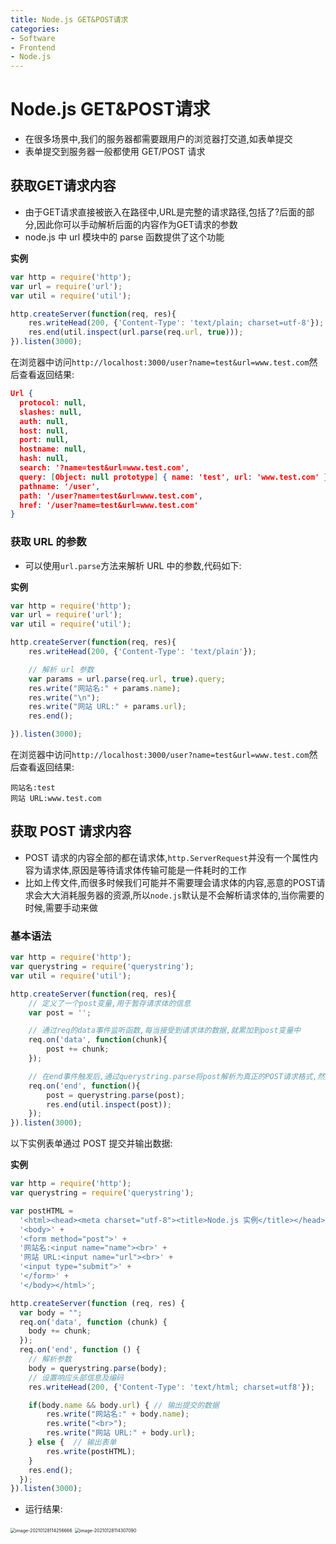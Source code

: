 ```yaml
---
title: Node.js GET&POST请求
categories:
- Software
- Frontend
- Node.js
---
```

# Node.js GET&POST请求

- 在很多场景中,我们的服务器都需要跟用户的浏览器打交道,如表单提交
- 表单提交到服务器一般都使用 GET/POST 请求

## 获取GET请求内容

- 由于GET请求直接被嵌入在路径中,URL是完整的请求路径,包括了?后面的部分,因此你可以手动解析后面的内容作为GET请求的参数
- node.js 中 url 模块中的 parse 函数提供了这个功能

**实例**

```js
var http = require('http');
var url = require('url');
var util = require('util');

http.createServer(function(req, res){
    res.writeHead(200, {'Content-Type': 'text/plain; charset=utf-8'});
    res.end(util.inspect(url.parse(req.url, true)));
}).listen(3000);
```

在浏览器中访问`http://localhost:3000/user?name=test&url=www.test.com`然后查看返回结果:

```json
Url {
  protocol: null,
  slashes: null,
  auth: null,
  host: null,
  port: null,
  hostname: null,
  hash: null,
  search: '?name=test&url=www.test.com',
  query: [Object: null prototype] { name: 'test', url: 'www.test.com' },
  pathname: '/user',
  path: '/user?name=test&url=www.test.com',
  href: '/user?name=test&url=www.test.com'
}
```

### 获取 URL 的参数

- 可以使用`url.parse`方法来解析 URL 中的参数,代码如下:

**实例**

```js
var http = require('http');
var url = require('url');
var util = require('util');

http.createServer(function(req, res){
    res.writeHead(200, {'Content-Type': 'text/plain'});

    // 解析 url 参数
    var params = url.parse(req.url, true).query;
    res.write("网站名:" + params.name);
    res.write("\n");
    res.write("网站 URL:" + params.url);
    res.end();

}).listen(3000);
```

在浏览器中访问`http://localhost:3000/user?name=test&url=www.test.com`然后查看返回结果:

```
网站名:test
网站 URL:www.test.com
```

## 获取 POST 请求内容

- POST 请求的内容全部的都在请求体,`http.ServerRequest`并没有一个属性内容为请求体,原因是等待请求体传输可能是一件耗时的工作
- 比如上传文件,而很多时候我们可能并不需要理会请求体的内容,恶意的POST请求会大大消耗服务器的资源,所以`node.js`默认是不会解析请求体的,当你需要的时候,需要手动来做

### 基本语法

```js
var http = require('http');
var querystring = require('querystring');
var util = require('util');

http.createServer(function(req, res){
    // 定义了一个post变量,用于暂存请求体的信息
    var post = '';

    // 通过req的data事件监听函数,每当接受到请求体的数据,就累加到post变量中
    req.on('data', function(chunk){
        post += chunk;
    });

    // 在end事件触发后,通过querystring.parse将post解析为真正的POST请求格式,然后向客户端返回
    req.on('end', function(){
        post = querystring.parse(post);
        res.end(util.inspect(post));
    });
}).listen(3000);
```

以下实例表单通过 POST 提交并输出数据:

**实例**

```js
var http = require('http');
var querystring = require('querystring');

var postHTML =
  '<html><head><meta charset="utf-8"><title>Node.js 实例</title></head>' +
  '<body>' +
  '<form method="post">' +
  '网站名:<input name="name"><br>' +
  '网站 URL:<input name="url"><br>' +
  '<input type="submit">' +
  '</form>' +
  '</body></html>';

http.createServer(function (req, res) {
  var body = "";
  req.on('data', function (chunk) {
    body += chunk;
  });
  req.on('end', function () {
    // 解析参数
    body = querystring.parse(body);
    // 设置响应头部信息及编码
    res.writeHead(200, {'Content-Type': 'text/html; charset=utf8'});

    if(body.name && body.url) { // 输出提交的数据
        res.write("网站名:" + body.name);
        res.write("<br>");
        res.write("网站 URL:" + body.url);
    } else {  // 输出表单
        res.write(postHTML);
    }
    res.end();
  });
}).listen(3000);
```

- 运行结果:

<img src="https://cdn.jsdelivr.net/gh/LuShan123888/Files@master/Pictures/2021-01-28-image-20210128114256666.png" alt="image-20210128114256666" style="zoom:50%;" />

<img src="https://cdn.jsdelivr.net/gh/LuShan123888/Files@master/Pictures/2021-01-28-image-20210128114307090.png" alt="image-20210128114307090" style="zoom:50%;" />

